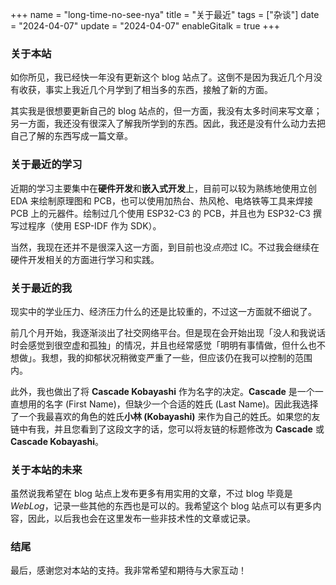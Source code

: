 +++
name = "long-time-no-see-nya"
title = "关于最近"
tags = ["杂谈"]
date = "2024-04-07"
update = "2024-04-07"
enableGitalk = true
+++

### 关于本站
如你所见，我已经快一年没有更新这个 blog 站点了。这倒不是因为我近几个月没有收获，事实上我近几个月学到了相当多的东西，接触了新的方面。

其实我是很想要更新自己的 blog 站点的，但一方面，我没有太多时间来写文章；另一方面，我还没有很深入了解我所学到的东西。因此，我还是没有什么动力去把自己了解的东西写成一篇文章。

### 关于最近的学习
近期的学习主要集中在**硬件开发**和**嵌入式开发**上，目前可以较为熟练地使用立创 EDA 来绘制原理图和 PCB，也可以使用加热台、热风枪、电烙铁等工具来焊接 PCB 上的元器件。绘制过几个使用 ESP32-C3 的 PCB，并且也为 ESP32-C3 撰写过程序（使用 ESP-IDF 作为 SDK）。

当然，我现在还并不是很深入这一方面，到目前也没*点亮*过 IC。不过我会继续在硬件开发相关的方面进行学习和实践。

### 关于最近的我
现实中的学业压力、经济压力什么的还是比较重的，不过这一方面就不细说了。

前几个月开始，我逐渐淡出了社交网络平台。但是现在会开始出现「没人和我说话时会感觉到很空虚和孤独」的情况，并且也经常感觉「明明有事情做，但什么也不想做」。我想，我的抑郁状况稍微变严重了一些，但应该仍在我可以控制的范围内。

此外，我也做出了将 **Cascade Kobayashi** 作为名字的决定。**Cascade** 是一个一直想用的名字 (First Name)，但缺少一个合适的姓氏 (Last Name)。因此我选择了一个我最喜欢的角色的姓氏**小林 (Kobayashi)** 来作为自己的姓氏。如果您的友链中有我，并且您看到了这段文字的话，您可以将友链的标题修改为 **Cascade** 或 **Cascade Kobayashi**。

### 关于本站的未来
虽然说我希望在 blog 站点上发布更多有用实用的文章，不过 blog 毕竟是 *WebLog*，记录一些其他的东西也是可以的。我希望这个 blog 站点可以有更多内容，因此，以后我也会在这里发布一些非技术性的文章或记录。

### 结尾
最后，感谢您对本站的支持。我非常希望和期待与大家互动！